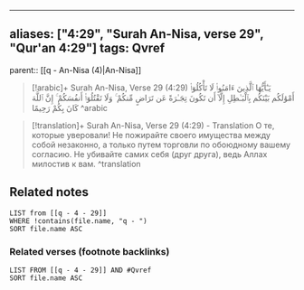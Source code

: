 
---
aliases: ["4:29", "Surah An-Nisa, verse 29", "Qur'an 4:29"]
tags: Qvref
---

parent:: [[q - An-Nisa (4)|An-Nisa]]

> [!arabic]+ Surah An-Nisa, Verse 29 (4:29)
> <span class="quran-arabic">يَـٰٓأَيُّهَا ٱلَّذِينَ ءَامَنُوا۟ لَا تَأْكُلُوٓا۟ أَمْوَٰلَكُم بَيْنَكُم بِٱلْبَـٰطِلِ إِلَّآ أَن تَكُونَ تِجَـٰرَةً عَن تَرَاضٍ مِّنكُمْ ۚ وَلَا تَقْتُلُوٓا۟ أَنفُسَكُمْ ۚ إِنَّ ٱللَّهَ كَانَ بِكُمْ رَحِيمًا</span>
^arabic

> [!translation]+ Surah An-Nisa, Verse 29 (4:29) - Translation
> О те, которые уверовали! Не пожирайте своего имущества между собой незаконно, а только путем торговли по обоюдному вашему согласию. Не убивайте самих себя (друг друга), ведь Аллах милостив к вам.
^translation



## Related notes
```dataview
LIST from [[q - 4 - 29]]
WHERE !contains(file.name, "q - ")
SORT file.name ASC
```

### Related verses (footnote backlinks)
```dataview
LIST FROM [[q - 4 - 29]] AND #Qvref
SORT file.name ASC
```

